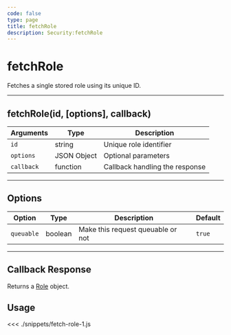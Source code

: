 ```yaml
---
code: false
type: page
title: fetchRole
description: Security:fetchRole
---
```


# fetchRole

Fetches a single stored role using its unique ID.

---

## fetchRole(id, [options], callback)

| Arguments  | Type        | Description                    |
| ---------- | ----------- | ------------------------------ |
| `id`       | string      | Unique role identifier         |
| `options`  | JSON Object | Optional parameters            |
| `callback` | function    | Callback handling the response |

---

## Options

| Option     | Type    | Description                       | Default |
| ---------- | ------- | --------------------------------- | ------- |
| `queuable` | boolean | Make this request queuable or not | `true`  |

---

## Callback Response

Returns a [Role](/sdk/js/5/role) object.

## Usage

<<< ./snippets/fetch-role-1.js
